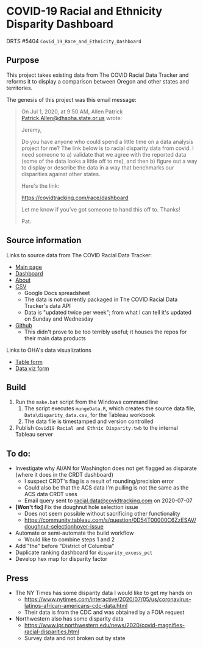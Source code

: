 # COVID-19 Racial and Ethnicity Disparity Dashboard

DRTS #5404 `Covid_19_Race_and_Ethnicity_Dashboard`


## Purpose

This project takes existing data from The COVID Racial Data Tracker and reforms
it to display a comparison between Oregon and other states and territories.

The genesis of this project was this email message:

> On Jul 1, 2020, at 9:50 AM, Allen Patrick <Patrick.Allen@dhsoha.state.or.us> wrote:
> 
> Jeremy,
> 
> Do you have anyone who could spend a little time on a data analysis project for
> me? The link below is to racial disparity data from covid. I need someone to a)
> validate that we agree with the reported data (some of the data looks a little
> off to me), and then b) figure out a way to display or describe the data in a
> way that benchmarks our disparities against other states.
> 
> Here's the link:
> 
> https://covidtracking.com/race/dashboard
> 
> Let me know if you’ve got someone to hand this off to. Thanks!
> 
> Pat.


## Source information

Links to source data from The COVID Racial Data Tracker:

* [Main page](https://covidtracking.com/race)
* [Dashboard](https://covidtracking.com/race/dashboard/)
* [About](https://covidtracking.com/race/about)
* [CSV](https://docs.google.com/spreadsheets/d/e/2PACX-1vR_xmYt4ACPDZCDJcY12kCiMiH0ODyx3E1ZvgOHB8ae1tRcjXbs_yWBOA4j4uoCEADVfC1PS2jYO68B/pub?gid=43720681&single=true&output=csv)
  * Google Docs spreadsheet
  * The data is not currently packaged in The COVID Racial Data Tracker's data API
  * Data is "updated twice per week"; from what I can tell it's updated on Sunday and Wednesday
* [Github](https://github.com/COVID19Tracking)
  * This didn't prove to be too terribly useful; it houses the repos for their main data products

Links to OHA's data visualizations

* [Table form](https://public.tableau.com/profile/oregon.health.authority.covid.19#!/vizhome/OregonCOVID-19CaseDemographicsandDiseaseSeverityStatewide-SummaryTable/DemographicDataSummaryTable)
* [Data viz form](https://public.tableau.com/profile/oregon.health.authority.covid.19#!/vizhome/OregonCOVID-19CaseDemographicsandDiseaseSeverityStatewide/DemographicData)


## Build

1. Run the `make.bat` script from the Windows command line
   1. The script executes `mungeData.R`, which creates the source data file, `Data\disparity_data.csv`, for the Tableau workbook
   2. The data file is timestamped and version controlled
2. Publish `Covid19 Racial and Ethnic Disparity.twb` to the internal Tableau server


## To do:

* Investigate why AI/AN for Washington does not get flagged as disparate (where it does in the CRDT dashboard)
  * I suspect CRDT's flag is a result of rounding/precision error
  * Could also be that the ACS data I'm pulling is not the same as the ACS data CRDT uses
  * Email query sent to racial.data@covidtracking.com on 2020-07-07
* **[Won't fix]** Fix the doughnut hole selection issue
  * Does not seem possible without sacrificing other functionality
  * https://community.tableau.com/s/question/0D54T00000C6ZzESAV/doughnut-selectionhover-issue
* Automate or semi-automate the build workflow
  * Would like to combine steps 1 and 2
* Add "the" before "District of Columbia"
* Duplicate ranking dashboard for `disparity_excess_pct`
* Develop hex map for disparity factor


## Press

* The NY Times has some disparity data I would like to get my hands on
  * https://www.nytimes.com/interactive/2020/07/05/us/coronavirus-latinos-african-americans-cdc-data.html
  * Their data is from the CDC and was obtained by a FOIA request
* Northwestern also has some disparity data
  * https://www.ipr.northwestern.edu/news/2020/covid-magnifies-racial-disparities.html
  * Survey data and not broken out by state

